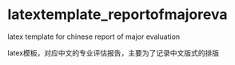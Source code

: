 # latextemplate_reportofmajoreva
latex template for chinese report of major evaluation

latex模板，对应中文的专业评估报告，主要为了记录中文版式的排版
